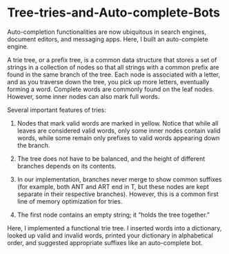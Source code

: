 # Tree-tries-and-Auto-complete-Bots

Auto-completion functionalities are now ubiquitous in search engines, document editors, and messaging apps. Here, I built an auto-complete engine. 

A trie tree, or a prefix tree, is a common data structure that stores a set of strings in a collection of nodes so that all strings with a common prefix are found in the same branch of the tree. Each node is associated with a letter, and as you traverse down the tree, you pick up more letters, eventually forming a word. Complete words are commonly found on the leaf nodes. However, some inner nodes can also mark full words.

Several important features of tries:

1. Nodes that mark valid words are marked in yellow. Notice that while all leaves are considered valid words, only some inner nodes contain valid words, while some remain only prefixes to valid words appearing down the branch.

2. The tree does not have to be balanced, and the height of different branches depends on its contents.

3. In our implementation, branches never merge to show common suffixes (for example, both ANT and ART end in T, but these nodes are kept separate in their respective branches). However, this is a common first line of memory optimization for tries.

4. The first node contains an empty string; it “holds the tree together.”

Here, I implemented a functional trie tree. I inserted words into a dictionary, looked up valid and invalid words, printed your dictionary in alphabetical order, and suggested appropriate suffixes like an auto-complete bot.
